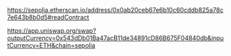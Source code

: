 https://sepolia.etherscan.io/address/0x0ab20ceb67e6b10c60cddb825a78c7e643b8b0d5#readContract


https://app.uniswap.org/swap?outputCurrency=0x543dDb01Ba47acB11de34891cD86B675F04840db&inputCurrency=ETH&chain=sepolia
